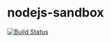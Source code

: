 # nodejs-sandbox


[![Build Status](https://travis-ci.org/jonniespratley/nodejs-sandbox.svg?branch=master)](https://travis-ci.org/jonniespratley/nodejs-sandbox)
